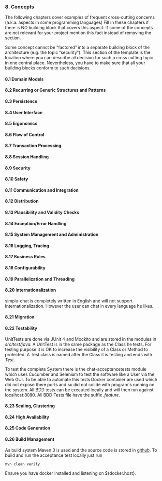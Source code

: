 ### 8. Concepts
The following chapters cover examples of frequent cross-cutting concerns (a.k.a. aspects in some programming languages)
Fill in these chapters if there is NO building block that covers this aspect. If some of the concepts are not relevant for your project mention this fact instead of removing the section.

Some concept cannot be “factored” into a separate building block of the architecture (e.g. the topic “security”).
This section of the template is the location where you can describe all decision for such a cross cutting topic in one central place.
Nevertheless, you have to make sure that all your building blocks conform to such decisions.

#### 8.1 Domain Models

#### 8.2 Recurring or Generic Structures and Patterns

#### 8.3 Persistence

#### 8.4 User Interface

#### 8.5 Ergonomics

#### 8.6 Flow of Control

#### 8.7 Transaction Processing

#### 8.8 Session Handling

#### 8.9 Security

#### 8.10 Safety

#### 8.11 Communication and Integration

#### 8.12 Distribution

#### 8.13 Plausibility and Validity Checks

#### 8.14 Exception/Error Handling

#### 8.15 System Management and Administration

#### 8.16 Logging, Tracing

#### 8.17 Business Rules

#### 8.18 Configurability

#### 8.19 Parallelization and Threading

#### 8.20 Internationalization
simple-chat is completely written in English and will not support Internationalization. However the user can chat in every language he likes.

#### 8.21 Migration

#### 8.22 Testability
UnitTests are done via JUnit 4 and Mockito and are stored in the modules in *src/test/java*. A UnitTest is in the same package as the Class he tests. For testing purpose it is OK
to increase the visibility of a Class or Method to protected. A Test class is named after the Class it is testing and ends with *Test*.

To test the complete System there is the chat-acceptancetests module which uses Cucumber and Selenium to test the software like a User via the Web GUI. To be able to automate this tests
Docker container are used which did not expose there ports and so did not colide with program's running on the system.
All BDD tests can be executed locally and will then run against localhost:8080. All BDD Tests file have the suffix *.feature*.

#### 8.23 Scaling, Clustering

#### 8.24 High Availability

#### 8.25 Code Generation

#### 8.26 Build Management
As build system Maven 3 is used and the source code is stored in [github](${project.parent.scm.url}). To build and run the acceptance test locally just run

```
mvn clean verify
```
Ensure you have docker installed and listening on ${docker.host}.



